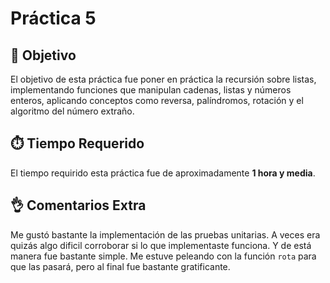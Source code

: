 # Práctica 5

## 🎯 Objetivo
El objetivo de esta práctica fue poner en práctica la recursión sobre listas, implementando funciones que manipulan cadenas, listas y números enteros, aplicando conceptos como reversa, palíndromos, rotación y el algoritmo del número extraño.

## ⏱️ Tiempo Requerido
El tiempo requirido esta práctica fue de aproximadamente **1 hora y media**.

## 👌 Comentarios Extra
Me gustó bastante la implementación de las pruebas unitarias. A veces era quizás algo dificil corroborar si lo que implementaste funciona. Y de está manera fue bastante simple. 
Me estuve peleando con la función `rota` para que las pasará, pero al final fue bastante gratificante.